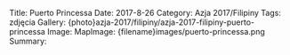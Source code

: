 Title: Puerto Princessa
Date: 2017-8-26
Category: Azja 2017/Filipiny
Tags: zdjęcia
Gallery: {photo}azja-2017/filipiny/azja-2017-filipiny-puerto-princessa
Image: 
MapImage: {filename}images/puerto-princessa.png
Summary: